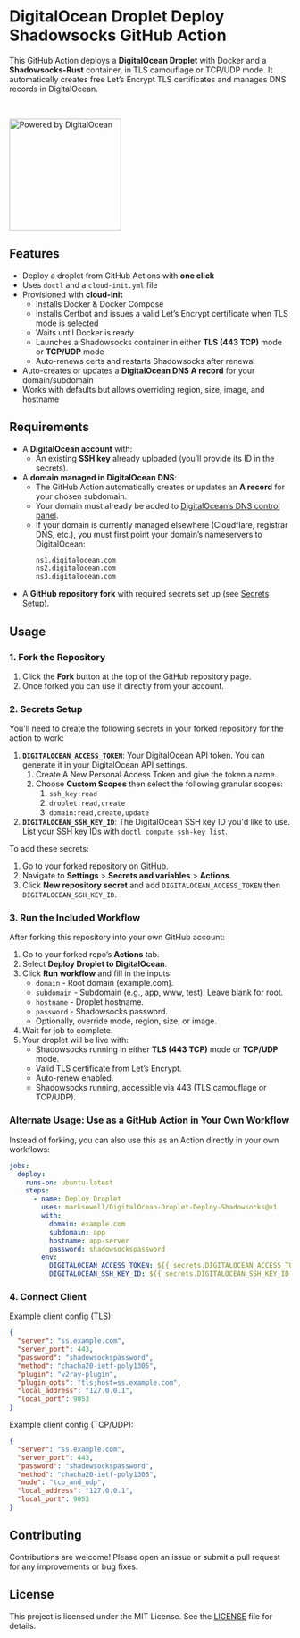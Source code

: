 # DigitalOcean Droplet Deploy Shadowsocks GitHub Action

This GitHub Action deploys a **DigitalOcean Droplet** with Docker and a **Shadowsocks-Rust** container, in TLS camouflage or TCP/UDP mode. It automatically creates free Let’s Encrypt TLS certificates and manages DNS records in DigitalOcean.  

<br>
<p>
  <a href="https://www.digitalocean.com">
    <img src="https://opensource.nyc3.cdn.digitaloceanspaces.com/attribution/assets/PoweredByDO/DO_Powered_by_Badge_blue.svg" alt="Powered by DigitalOcean" width="200px" />
  </a>
</p>

## Features

- Deploy a droplet from GitHub Actions with **one click**
- Uses `doctl` and a `cloud-init.yml` file
- Provisioned with **cloud-init**
  - Installs Docker & Docker Compose
  - Installs Certbot and issues a valid Let’s Encrypt certificate when TLS mode is selected
  - Waits until Docker is ready
  - Launches a Shadowsocks container in either **TLS (443 TCP)** mode or **TCP/UDP** mode
  - Auto-renews certs and restarts Shadowsocks after renewal
- Auto-creates or updates a **DigitalOcean DNS A record** for your domain/subdomain
- Works with defaults but allows overriding region, size, image, and hostname

## Requirements

- A **DigitalOcean account** with:
  - An existing **SSH key** already uploaded (you’ll provide its ID in the secrets).
- A **domain managed in DigitalOcean DNS**:
  - The GitHub Action automatically creates or updates an **A record** for your chosen subdomain.
  - Your domain must already be added to [DigitalOcean’s DNS control panel](https://cloud.digitalocean.com/networking/domains).
  - If your domain is currently managed elsewhere (Cloudflare, registrar DNS, etc.), you must first point your domain’s nameservers to DigitalOcean:
    ```txt
    ns1.digitalocean.com
    ns2.digitalocean.com
    ns3.digitalocean.com
    ```
- A **GitHub repository fork** with required secrets set up (see [Secrets Setup](#2-secrets-setup)).

## Usage

### 1. Fork the Repository

1. Click the **Fork** button at the top of the GitHub repository page.
2. Once forked you can use it directly from your account.

### 2. Secrets Setup

You'll need to create the following secrets in your forked repository for the action to work:

1. **`DIGITALOCEAN_ACCESS_TOKEN`**: Your DigitalOcean API token. You can generate it in your DigitalOcean API settings.
    1. Create A New Personal Access Token and give the token a name.
    2. Choose **Custom Scopes** then select the following granular scopes:
       1. `ssh_key:read`
       2. `droplet:read,create`
       3. `domain:read,create,update`
2. **`DIGITALOCEAN_SSH_KEY_ID`**: The DigitalOcean SSH key ID you'd like to use. List your SSH key IDs with ```doctl compute ssh-key list```.

To add these secrets:

1. Go to your forked repository on GitHub.
2. Navigate to **Settings** > **Secrets and variables** > **Actions**.
3. Click **New repository secret** and add `DIGITALOCEAN_ACCESS_TOKEN` then `DIGITALOCEAN_SSH_KEY_ID`.

### 3. Run the Included Workflow

After forking this repository into your own GitHub account:

1. Go to your forked repo’s **Actions** tab.
2. Select **Deploy Droplet to DigitalOcean**.  
3. Click **Run workflow** and fill in the inputs:
   - `domain` - Root domain (example.com).
   - `subdomain` - Subdomain (e.g., app, www, test). Leave blank for root.
   - `hostname` - Droplet hostname.
   - `password` - Shadowsocks password.
   - Optionally, override mode, region, size, or image.
4. Wait for job to complete.
5. Your droplet will be live with:
   - Shadowsocks running in either **TLS (443 TCP)** mode or **TCP/UDP** mode.
   - Valid TLS certificate from Let’s Encrypt.
   - Auto-renew enabled.
   - Shadowsocks running, accessible via 443 (TLS camouflage or TCP/UDP).

### Alternate Usage: Use as a GitHub Action in Your Own Workflow

Instead of forking, you can also use this as an Action directly in your own workflows:

```yaml
jobs:
  deploy:
    runs-on: ubuntu-latest
    steps:
      - name: Deploy Droplet
        uses: marksowell/DigitalOcean-Droplet-Deploy-Shadowsocks@v1
        with:
          domain: example.com
          subdomain: app
          hostname: app-server
          password: shadowsockspassword
        env:
          DIGITALOCEAN_ACCESS_TOKEN: ${{ secrets.DIGITALOCEAN_ACCESS_TOKEN }}
          DIGITALOCEAN_SSH_KEY_ID: ${{ secrets.DIGITALOCEAN_SSH_KEY_ID }}
```

### 4. Connect Client

Example client config (TLS):

```json
{
  "server": "ss.example.com",
  "server_port": 443,
  "password": "shadowsockspassword",
  "method": "chacha20-ietf-poly1305",
  "plugin": "v2ray-plugin",
  "plugin_opts": "tls;host=ss.example.com",
  "local_address": "127.0.0.1",
  "local_port": 9053
}
```

Example client config (TCP/UDP):

```json
{
  "server": "ss.example.com",
  "server_port": 443,
  "password": "shadowsockspassword",
  "method": "chacha20-ietf-poly1305",
  "mode": "tcp_and_udp",
  "local_address": "127.0.0.1",
  "local_port": 9053
}
```

## Contributing

Contributions are welcome! Please open an issue or submit a pull request for any improvements or bug fixes.

## License

This project is licensed under the MIT License. See the [LICENSE](./LICENSE) file for details.